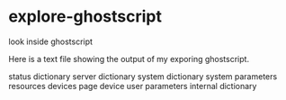 # explore-ghostscript
look inside ghostscript

Here is a text file showing the output of my exporing ghostscript.

status dictionary
server dictionary 
system dictionary
system parameters
resources
devices
page device
user parameters
internal dictionary
 
